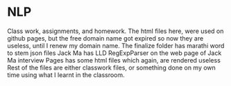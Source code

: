 # NLP
Class work, assignments, and homework. 
 The html files here, were used on github pages, but the free domain name got expired so now they are useless, until I renew my domain name.
 The finalize folder has marathi word to stem json files
 Jack Ma has LLD RegExpParser on the web page of Jack Ma interview
 Pages has some html files which again, are rendered useless
 Rest of the files are either classwork files, or something done on my own time using what I learnt in the classroom. 
